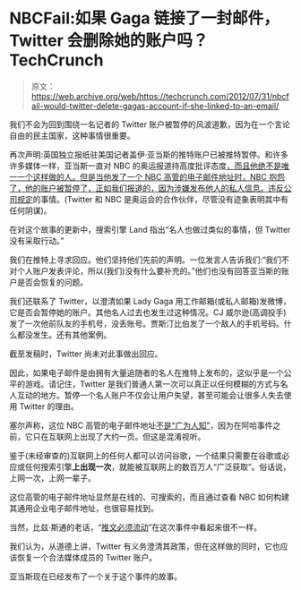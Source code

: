 # NBCFail:如果 Gaga 链接了一封邮件，Twitter 会删除她的账户吗？TechCrunch

> 原文：<https://web.archive.org/web/https://techcrunch.com/2012/07/31/nbcfail-would-twitter-delete-gagas-account-if-she-linked-to-an-email/>

我们不会为回到围绕一名记者的 Twitter 账户被暂停的风波道歉，因为在一个言论自由的民主国家，这种事情很重要。

再次声明:英国独立报纸驻美国记者盖伊·亚当斯的推特账户已被推特暂停。和许多许多媒体一样，亚当斯一直对 NBC 的奥运报道持高度批评态度[，而且他绝不是唯一一个这样做的人。但是当他发了一个 NBC 高管的电子邮件地址时，NBC 抱怨了，他的账户被暂停了，正如我们报道的](https://web.archive.org/web/20221007032842/http://www.independent.co.uk/sport/olympics/news/as-america-succeeds-at-the-games-back-home-all-the-talk-is-about-nbcfail-7986147.html?afid=af)[，因为涉嫌发布他人的私人信息。违反](https://web.archive.org/web/20221007032842/https://beta.techcrunch.com/2012/07/30/critic-of-nbc-olympics-coverage-has-twitter-account-suspended-for-posting-execs-email/)[公司规定](https://web.archive.org/web/20221007032842/https://support.twitter.com/groups/33-report-abuse-or-policy-violations/topics/148-policy-information/articles/20169991-private-information-posted-on-twitter)的事情。(Twitter 和 NBC 是奥运会的合作伙伴，尽管没有迹象表明其中有任何阴谋)。

在对这个故事的更新中，搜索引擎 Land 指出“名人也做过类似的事情，但 Twitter 没有采取行动。”

我们在推特上寻求回应。他们坚持他们先前的声明。一位发言人告诉我们:“我们不对个人账户发表评论，所以(我们)没有什么要补充的。”他们也没有回答亚当斯的账户是否会恢复的问题。

我们还联系了 Twitter，以澄清如果 Lady Gaga 用工作邮箱(或私人邮箱)发微博，它是否会暂停她的账户。其他名人过去也发生过这种情况。CJ 威尔逊(高调投手)发了一次他前队友的手机号，没丢账号。贾斯汀比伯发了一个敌人的手机号码。什么都没发生。还有其他案例。

截至发稿时，Twitter 尚未对此事做出回应。

因此，如果电子邮件是由拥有大量追随者的名人在推特上发布的，这似乎是一个公平的游戏。请记住，Twitter 是我们普通人第一次可以真正以任何模糊的方式与名人互动的地方。暂停一个名人账户不仅会让用户失望，甚至可能会让很多人失去使用 Twitter 的理由。

塞尔声称，这位 NBC 高管的电子邮件地址[不是“广为人知”](https://web.archive.org/web/20221007032842/http://searchengineland.com/nbc-olympic-executives-email-wasnt-widely-available-in-google-128973)，因为在阿哈事件之前，它只在互联网上出现了大约一页。但这是混淆视听。

鉴于(未经审查的)互联网上的任何人都可以访问谷歌，一个结果只需要在谷歌或必应或任何搜索引擎**上出现一次**，就能被互联网上的数百万人“广泛获取”。俗话说，上网一次，上网一辈子。

这位高管的电子邮件地址显然是在线的、可搜索的，而且通过查看 NBC 如何构建其通用企业电子邮件地址，也很容易找到。

当然，比兹·斯通的老话，“[推文必须流动](https://web.archive.org/web/20221007032842/http://www.techmeme.com/120127/p11)”在这次事件中看起来很不一样。

我们认为，从道德上讲，Twitter 有义务澄清其政策，但在这样做的同时，它也应该恢复一个合法媒体成员的 Twitter 账户。

亚当斯现在已经发布了一个关于这个事件的故事。
